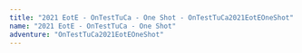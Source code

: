 ```yaml
---
title: "2021 EotE - OnTestTuCa - One Shot - OnTestTuCa2021EotEOneShot"
name: "2021 EotE - OnTestTuCa - One Shot"
adventure: "OnTestTuCa2021EotEOneShot"
---
```



